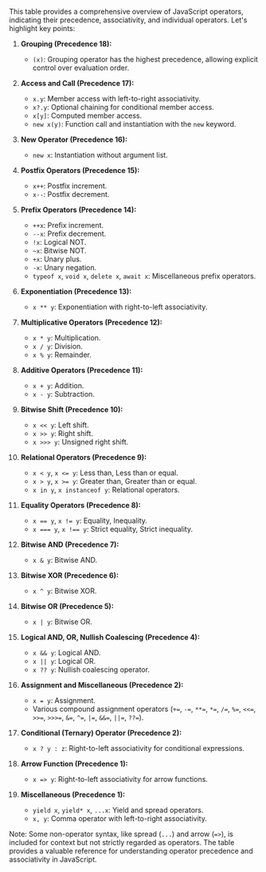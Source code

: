 This table provides a comprehensive overview of JavaScript operators, indicating their precedence, associativity, and individual operators. Let's highlight key points:

1. **Grouping (Precedence 18):**
   - `(x)`: Grouping operator has the highest precedence, allowing explicit control over evaluation order.

2. **Access and Call (Precedence 17):**
   - `x.y`: Member access with left-to-right associativity.
   - `x?.y`: Optional chaining for conditional member access.
   - `x[y]`: Computed member access.
   - `new x(y)`: Function call and instantiation with the `new` keyword.

3. **New Operator (Precedence 16):**
   - `new x`: Instantiation without argument list.

4. **Postfix Operators (Precedence 15):**
   - `x++`: Postfix increment.
   - `x--`: Postfix decrement.

5. **Prefix Operators (Precedence 14):**
   - `++x`: Prefix increment.
   - `--x`: Prefix decrement.
   - `!x`: Logical NOT.
   - `~x`: Bitwise NOT.
   - `+x`: Unary plus.
   - `-x`: Unary negation.
   - `typeof x`, `void x`, `delete x`, `await x`: Miscellaneous prefix operators.

6. **Exponentiation (Precedence 13):**
   - `x ** y`: Exponentiation with right-to-left associativity.

7. **Multiplicative Operators (Precedence 12):**
   - `x * y`: Multiplication.
   - `x / y`: Division.
   - `x % y`: Remainder.

8. **Additive Operators (Precedence 11):**
   - `x + y`: Addition.
   - `x - y`: Subtraction.

9. **Bitwise Shift (Precedence 10):**
   - `x << y`: Left shift.
   - `x >> y`: Right shift.
   - `x >>> y`: Unsigned right shift.

10. **Relational Operators (Precedence 9):**
    - `x < y`, `x <= y`: Less than, Less than or equal.
    - `x > y`, `x >= y`: Greater than, Greater than or equal.
    - `x in y`, `x instanceof y`: Relational operators.

11. **Equality Operators (Precedence 8):**
    - `x == y`, `x != y`: Equality, Inequality.
    - `x === y`, `x !== y`: Strict equality, Strict inequality.

12. **Bitwise AND (Precedence 7):**
    - `x & y`: Bitwise AND.

13. **Bitwise XOR (Precedence 6):**
    - `x ^ y`: Bitwise XOR.

14. **Bitwise OR (Precedence 5):**
    - `x | y`: Bitwise OR.

15. **Logical AND, OR, Nullish Coalescing (Precedence 4):**
    - `x && y`: Logical AND.
    - `x || y`: Logical OR.
    - `x ?? y`: Nullish coalescing operator.

16. **Assignment and Miscellaneous (Precedence 2):**
    - `x = y`: Assignment.
    - Various compound assignment operators (`+=`, `-=`, `**=`, `*=`, `/=`, `%=`, `<<=`, `>>=`, `>>>=`, `&=`, `^=`, `|=`, `&&=`, `||=`, `??=`).

17. **Conditional (Ternary) Operator (Precedence 2):**
    - `x ? y : z`: Right-to-left associativity for conditional expressions.

18. **Arrow Function (Precedence 1):**
    - `x => y`: Right-to-left associativity for arrow functions.

19. **Miscellaneous (Precedence 1):**
    - `yield x`, `yield* x`, `...x`: Yield and spread operators.
    - `x, y`: Comma operator with left-to-right associativity.

Note: Some non-operator syntax, like spread (`...`) and arrow (`=>`), is included for context but not strictly regarded as operators. The table provides a valuable reference for understanding operator precedence and associativity in JavaScript.